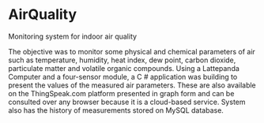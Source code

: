 # AirQuality
Monitoring system for indoor air quality

The objective was to monitor some physical and chemical parameters of air such as temperature, humidity, heat index, dew point, carbon dioxide, particulate matter and volatile organic compounds. Using a Lattepanda Computer and a four-sensor module, a C # application was building to present the values of the measured air parameters. These are also available on the ThingSpeak.com platform presented in graph form and can be consulted over any browser because it is a cloud-based service. System also has the history of measurements stored on MySQL database.
